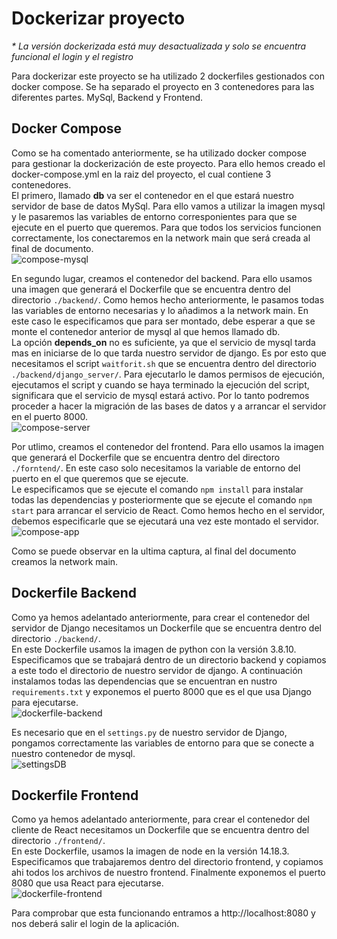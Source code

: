 # Dockerizar proyecto

<i>* La versión dockerizada está muy desactualizada y solo se encuentra funcional el login y el registro</i>

Para dockerizar este proyecto se ha utilizado 2 dockerfiles gestionados con docker compose. Se ha separado el proyecto en 3 contenedores para las diferentes partes. MySql, Backend y Frontend.

## Docker Compose
Como se ha comentado anteriormente, se ha utilizado docker compose para gestionar la dockerización de este proyecto. Para ello hemos creado el docker-compose.yml en la raiz del proyecto, el cual contiene 3 contenedores.<br/>
El primero, llamado <b>db</b> va ser el contenedor en el que estará nuestro servidor de base de datos MySql. Para ello vamos a utilizar la imagen mysql y le pasaremos las variables de entorno corresponientes para que se ejecute en el puerto que queremos. Para que todos los servicios funcionen correctamente, los conectaremos en la network main que será creada al final de documento.<br/>
![compose-mysql](https://user-images.githubusercontent.com/31510870/153645295-36700425-d4a5-45b6-84b8-cc77f039f572.png)

En segundo lugar, creamos el contenedor del backend. Para ello usamos una imagen que generará el Dockerfile que se encuentra dentro del directorio ```./backend/```. Como hemos hecho anteriormente, le pasamos todas las variables de entorno necesarias y lo añadimos a la network main. En este caso le especificamos que para ser montado, debe esperar a que se monte el contenedor anterior de mysql al que hemos llamado db.<br/>
La opción <b>depends_on</b> no es suficiente, ya que el servicio de mysql tarda mas en iniciarse de lo que tarda nuestro servidor de django. Es por esto que necesitamos el script ```waitforit.sh``` que se encuentra dentro del directorio ```./backend/django_server/```. Para ejecutarlo le damos permisos de ejecución, ejecutamos el script y cuando se haya terminado la ejecución del script, significara que el servicio de mysql estará activo. Por lo tanto podremos proceder a hacer la migración de las bases de datos y a arrancar el servidor en el puerto 8000.<br>
![compose-server](https://user-images.githubusercontent.com/31510870/153645316-4cc974ae-152d-408b-937d-622e5e5acc4b.png)

Por utlimo, creamos el contenedor del frontend. Para ello usamos la imagen que generará el Dockerfile que se encuentra dentro del directoro ```./forntend/```.
En este caso solo necesitamos la variable de entorno del puerto en el que queremos que se ejecute.<br/>
Le especificamos que se ejecute el comando ```npm install``` para instalar todas las dependencias y posteriormente que se ejecute el comando ```npm start``` para arrancar el servicio de React. Como hemos hecho en el servidor, debemos especificarle que se ejecutará una vez este montado el servidor.<br>
![compose-app](https://user-images.githubusercontent.com/31510870/153645833-9018ce26-4014-4757-a705-064f14e1e176.png)

Como se puede observar en la ultima captura, al final del documento creamos la network main.

## Dockerfile Backend
Como ya hemos adelantado anteriormente, para crear el contenedor del servidor de Django necesitamos un Dockerfile que se encuentra dentro del directorio ```./backend/```.<br>
En este Dockerfile usamos la imagen de python con la versión 3.8.10. Especificamos que se trabajará dentro de un directorio backend y copiamos a este todo el directorio de nuestro servidor de django. A continuación instalamos todas las dependencias que se encuentran en nustro ```requirements.txt``` y exponemos el puerto 8000 que es el que usa Django para ejecutarse.<br>
![dockerfile-backend](https://user-images.githubusercontent.com/31510870/153646511-a7dc169c-63c8-4a37-a581-7cbcb5f6d097.png)

Es necesario que en el ```settings.py``` de nuestro servidor de Django, pongamos correctamente las variables de entorno para que se conecte a nuestro contenedor de mysql.<br>
![settingsDB](https://user-images.githubusercontent.com/31510870/153646759-5659c8b7-61cf-4201-956c-14711d06daa4.png)

## Dockerfile Frontend
Como ya hemos adelantado anteriormente, para crear el contenedor del cliente de React necesitamos un Dockerfile que se encuentra dentro del directorio ```./frontend/```.<br>
En este Dockerfile, usamos la imagen de node en la versión 14.18.3. Especificamos que trabajaremos dentro del directorio frontend, y copiamos ahi todos los archivos de nuestro frontend. Finalmente exponemos el puerto 8080 que usa React para ejecutarse.<br>
![dockerfile-frontend](https://user-images.githubusercontent.com/31510870/153647149-e9c92300-6c8a-4c36-9cc4-509eddaa0d68.png)

Para comprobar que esta funcionando entramos a http://localhost:8080 y nos deberá salir el login de la aplicación.
